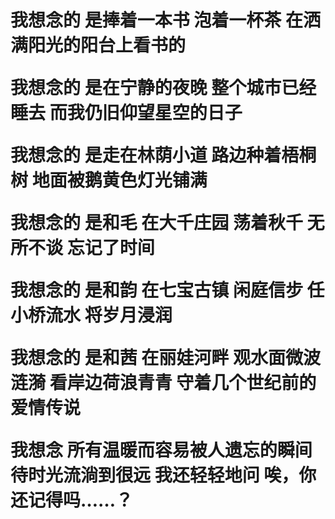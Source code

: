 
<html>
<body>
<h1>我想念的 是捧着一本书 泡着一杯茶 在洒满阳光的阳台上看书的

我想念的 是在宁静的夜晚 整个城市已经睡去 而我仍旧仰望星空的日子

我想念的 是走在林荫小道 路边种着梧桐树 地面被鹅黄色灯光铺满

我想念的 是和毛 在大千庄园 荡着秋千 无所不谈 忘记了时间

我想念的 是和韵 在七宝古镇 闲庭信步 任小桥流水 将岁月浸润

我想念的 是和茜 在丽娃河畔 观水面微波涟漪 看岸边荷浪青青 守着几个世纪前的爱情传说

我想念 所有温暖而容易被人遗忘的瞬间 待时光流淌到很远 我还轻轻地问 唉，你还记得吗……？</h1>
<p></p>
</body>
</html>
